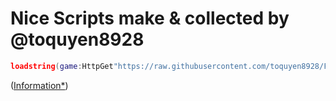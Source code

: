 # Nice Scripts make & collected by @toquyen8928 
```lua
loadstring(game:HttpGet"https://raw.githubusercontent.com/toquyen8928/FreeScript/main/script.lua")()
```
([Information*](https://ayo.so/toquyen8928))
